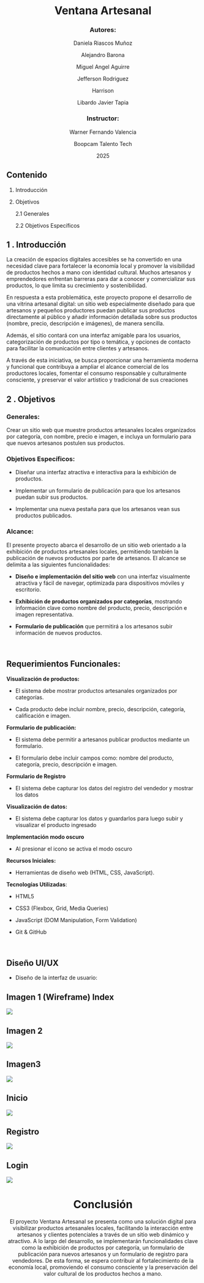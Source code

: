 <h1 style="text-align:center;">Ventana Artesanal </h1>
<h3 style="text-align:center;">Autores: </h3>



<p style="text-align:center;">Daniela Riascos Muñoz

<p style="text-align:center;">Alejandro Barona 

<p style="text-align:center;">Miguel Angel Aguirre

<p style="text-align:center;">Jefferson Rodriguez

<p style="text-align:center;">Harrison

<p style="text-align:center;">Libardo Javier Tapia 

<br>
<h3 style="text-align:center;"> Instructor: </h3>


<p style="text-align:center;"> Warner Fernando Valencia

<p style="text-align:center;">Boopcam Talento Tech

<p style="text-align:center;">2025

## Contenido 

1.  Introducción

2.  Objetivos

    2.1 Generales

    2.2 Objetivos Específicos

 
1 . Introducción
 -

La creación de espacios digitales accesibles se ha convertido en una
necesidad clave para fortalecer la economía local y promover la
visibilidad de productos hechos a mano con identidad cultural. Muchos
artesanos y emprendedores enfrentan barreras para dar a conocer y
comercializar sus productos, lo que limita su crecimiento y
sostenibilidad.

En respuesta a esta problemática, este proyecto propone el desarrollo de
una vitrina artesanal digital: un sitio web especialmente diseñado para
que artesanos y pequeños productores puedan publicar sus productos
directamente al público y añadir información detallada sobre sus
productos (nombre, precio, descripción e imágenes), de manera sencilla.

Además, el sitio contará con una interfaz amigable para los usuarios,
categorización de productos por tipo o temática, y opciones de contacto
para facilitar la comunicación entre clientes y artesanos.

A través de esta iniciativa, se busca proporcionar una herramienta
moderna y funcional que contribuya a ampliar el alcance comercial de los
productores locales, fomentar el consumo responsable y culturalmente
consciente, y preservar el valor artístico y tradicional de sus
creaciones

2 . Objetivos
-

###  Generales:

Crear un sitio web que muestre productos artesanales locales organizados
por categoría, con nombre, precio e imagen, e incluya un formulario para
que nuevos artesanos postulen sus productos.

### Objetivos Específicos:

-   Diseñar una interfaz atractiva e interactiva para la exhibición de
    productos.

-   Implementar un formulario de publicación para que los artesanos
    puedan subir sus productos.

-   Implementar una nueva pestaña para que los artesanos vean sus
    productos publicados.

### Alcance:

El presente proyecto abarca el desarrollo de un sitio web orientado a la
exhibición de productos artesanales locales, permitiendo también la
publicación de nuevos productos por parte de artesanos. El alcance se
delimita a las siguientes funcionalidades:

-   **Diseño e implementación del sitio web** con una interfaz
    visualmente atractiva y fácil de navegar, optimizada para
    dispositivos móviles y escritorio.

-   **Exhibición de productos organizados por categorías**, mostrando
    información clave como nombre del producto, precio, descripción e
    imagen representativa.

-   **Formulario de publicación** que permitirá a los artesanos subir
    información de nuevos productos.
<br>


 ## Requerimientos Funcionales:

**Visualización de productos:**

-   El sistema debe mostrar productos artesanales organizados por
    categorías.

-   Cada producto debe incluir nombre, precio, descripción, categoría,
    calificación e imagen.

**Formulario de publicación:**

-   El sistema debe permitir a artesanos publicar productos mediante un
    formulario.

-   El formulario debe incluir campos como: nombre del producto,
    categoría, precio, descripción e imagen.


**Formulario de Registro**

- El sistema debe capturar los datos del registro del vendedor y mostrar los datos
  

**Visualización de datos:**

-   El sistema debe capturar los datos y guardarlos para luego subir y
    visualizar el producto ingresado


**Implementación modo oscuro**
 
- Al presionar el icono se activa el modo oscuro




**Recursos Iniciales:** 

-   Herramientas de diseño web (HTML, CSS, JavaScript). 


 **Tecnologías Utilizadas**:

-   HTML5

-   CSS3 (Flexbox, Grid, Media Queries)

-   JavaScript (DOM Manipulation, Form Validation)

-   Git & GitHub

<br>

## Diseño UI/UX



- Diseño de la interfaz de usuario:

Imagen 1 (Wireframe) Index
-

![](img/image1.png)

Imagen 2
-

![](img/image2.png)

Imagen3
-

![](img/image3.png)

Inicio
-

![](img/image4.png)

Registro
-

![](img/image5.png)

 Login
  -

![](img/image6.png)


<h1 style="text-align:center;"> Conclusión </h1>

<p style="text-align:center;">El proyecto Ventana Artesanal se presenta como una solución digital para
visibilizar productos artesanales locales, facilitando la interacción
entre artesanos y clientes potenciales a través de un sitio web dinámico
y atractivo. A lo largo del desarrollo, se implementarán funcionalidades
clave como la exhibición de productos por categoría, un formulario de
publicación para nuevos artesanos y un formulario de registro para
vendedores. De esta forma, se espera contribuir al fortalecimiento de la
economía local, promoviendo el consumo consciente y la preservación del
valor cultural de los productos hechos a mano.
</p>